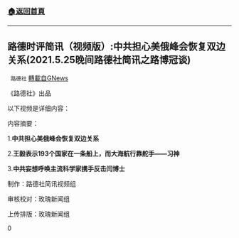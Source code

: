 ###  [:house:返回首頁](https://github.com/ourhimalayas/txt)
---

## 路德时评简讯（视频版）:中共担心美俄峰会恢复双边关系(2021.5.25晚间路德社简讯之路博冠谈)
` 路德社` [轉載自GNews](https://gnews.org/zh-hans/1280934/)

《路德社》出品

以下视频是详细内容：

内容摘要：

1.**中共担心美俄峰会恢复双边关系**

2.**王毅表示193个国家在一条船上，而大海航行靠舵手——习神**

3.**中共妄想呼唤主流科学家携手反击闫博士**



制作：路德社简讯视频组

审核校对：玫瑰新闻组

上传排版：玫瑰新闻组

0
